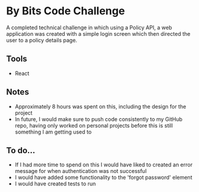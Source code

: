 # By Bits Code Challenge

A completed technical challenge in which using a Policy API, a web application was created with a simple login screen which then directed the user to a policy details page. 

## Tools

- React 

## Notes

- Approximately 8 hours was spent on this, including the design for the project 
- In future, I would make sure to push code consistently to my GitHub repo, having only worked on personal projects before this is still something I am getting used to


## To do...

- If I had more time to spend on this I would have liked to created an error message for when authentication was not successful 
- I would have added some functionality to the 'forgot password' element
- I would have created tests to run 



